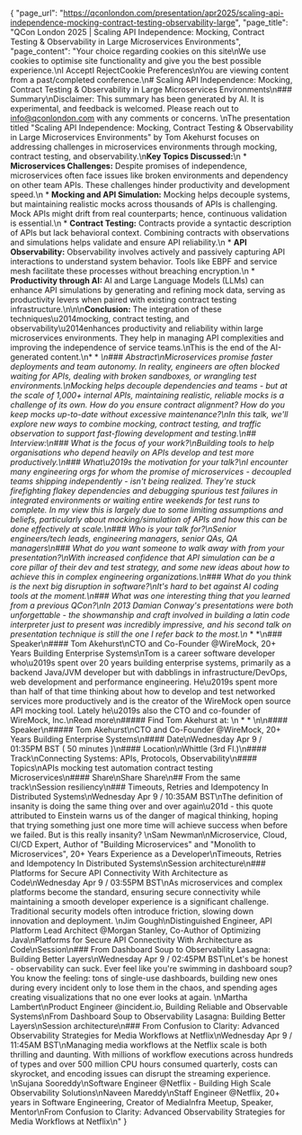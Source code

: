 {
    "page_url": "https://qconlondon.com/presentation/apr2025/scaling-api-independence-mocking-contract-testing-observability-large",
    "page_title": "QCon London 2025 | Scaling API Independence: Mocking, Contract Testing & Observability in Large Microservices Environments",
    "page_content": "Your choice regarding cookies on this site\nWe use cookies to optimise site functionality and give you the best possible experience.\nI AcceptI RejectCookie Preferences\nYou are viewing content from a past/completed conference.\n# Scaling API Independence: Mocking, Contract Testing & Observability in Large Microservices Environments\n### Summary\nDisclaimer: This summary has been generated by AI. It is experimental, and feedback is welcomed. Please reach out to info@qconlondon.com with any comments or concerns. \nThe presentation titled \"Scaling API Independence: Mocking, Contract Testing & Observability in Large Microservices Environments\" by Tom Akehurst focuses on addressing challenges in microservices environments through mocking, contract testing, and observability.\n**Key Topics Discussed:**\n  * **Microservices Challenges:** Despite promises of independence, microservices often face issues like broken environments and dependency on other team APIs. These challenges hinder productivity and development speed.\n  * **Mocking and API Simulation:** Mocking helps decouple systems, but maintaining realistic mocks across thousands of APIs is challenging. Mock APIs might drift from real counterparts; hence, continuous validation is essential.\n  * **Contract Testing:** Contracts provide a syntactic description of APIs but lack behavioral context. Combining contracts with observations and simulations helps validate and ensure API reliability.\n  * **API Observability:** Observability involves actively and passively capturing API interactions to understand system behavior. Tools like EBPF and service mesh facilitate these processes without breaching encryption.\n  * **Productivity through AI:** AI and Large Language Models (LLMs) can enhance API simulations by generating and refining mock data, serving as productivity levers when paired with existing contract testing infrastructure.\n\n\n**Conclusion:** The integration of these techniques\u2014mocking, contract testing, and observability\u2014enhances productivity and reliability within large microservices environments. They help in managing API complexities and improving the independence of service teams.\nThis is the end of the AI-generated content.\n* * *\n### Abstract\nMicroservices promise faster deployments and team autonomy. In reality, engineers are often blocked waiting for APIs, dealing with broken sandboxes, or wrangling test environments.\nMocking helps decouple dependencies and teams - but at the scale of 1,000+ internal APIs, maintaining realistic, reliable mocks is a challenge of its own. How do you ensure contract alignment? How do you keep mocks up-to-date without excessive maintenance?\nIn this talk, we'll explore new ways to combine mocking, contract testing, and traffic observation to support fast-flowing development and testing.\n## Interview:\n### What is the focus of your work?\nBuilding tools to help organisations who depend heavily on APIs develop and test more productively.\n### What\u2019s the motivation for your talk?\nI encounter many engineering orgs for whom the promise of microservices - decoupled teams shipping independently - isn't being realized. They're stuck firefighting flakey dependencies and debugging spurious test failures in integrated environments or waiting entire weekends for test runs to complete. In my view this is largely due to some limiting assumptions and beliefs, particularly about mocking/simulation of APIs and how this can be done effectively at scale.\n### Who is your talk for?\nSenior engineers/tech leads, engineering managers, senior QAs, QA managers\n### What do you want someone to walk away with from your presentation?\nWith increased confidence that API simulation can be a core pillar of their dev and test strategy, and some new ideas about how to achieve this in complex engineering organizations.\n### What do you think is the next big disruption in software?\nIt's hard to bet against AI coding tools at the moment.\n### What was one interesting thing that you learned from a previous QCon?\nIn 2013 Damian Conway's presentations were both unforgettable - the showmanship and craft involved in building a latin code interpreter just to present was incredibly impressive, and his second talk on presentation technique is still the one I refer back to the most.\n* * *\n### Speaker\n#### Tom Akehurst\nCTO and Co-Founder @WireMock, 20+ Years Building Enterprise Systems\nTom is a career software developer who\u2019s spent over 20 years building enterprise systems, primarily as a backend Java/JVM developer but with dabblings in infrastructure/DevOps, web development and performance engineering. He\u2019s spent more than half of that time thinking about how to develop and test networked services more productively and is the creator of the WireMock open source API mocking tool. Lately he\u2019s also the CTO and co-founder of WireMock, Inc.\nRead more\n#####  Find Tom Akehurst at: \n  *   * \n\n#### Speaker\n##### Tom Akehurst\nCTO and Co-Founder @WireMock, 20+ Years Building Enterprise Systems\n#### Date\nWednesday Apr 9 / 01:35PM BST ( 50 minutes )\n#### Location\nWhittle (3rd Fl.)\n#### Track\nConnecting Systems: APIs, Protocols, Observability\n#### Topics\nAPIs mocking test automation contract testing Microservices\n#### Share\nShare Share\n## From the same track\nSession resiliency\n### Timeouts, Retries and Idempotency In Distributed Systems\nWednesday Apr 9 / 10:35AM BST\nThe definition of insanity is doing the same thing over and over again\u201d - this quote attributed to Einstein warns us of the danger of magical thinking, hoping that trying something just one more time will achieve success when before we failed. But is this really insanity? \nSam Newman\nMicroservice, Cloud, CI/CD Expert, Author of \"Building Microservices\" and \"Monolith to Microservices\", 20+ Years Experience as a Developer\nTimeouts, Retries and Idempotency In Distributed Systems\nSession architecture\n### Platforms for Secure API Connectivity With Architecture as Code\nWednesday Apr 9 / 03:55PM BST\nAs microservices and complex platforms become the standard, ensuring secure connectivity while maintaining a smooth developer experience is a significant challenge. Traditional security models often introduce friction, slowing down innovation and deployment. \nJim Gough\nDistinguished Engineer, API Platform Lead Architect @Morgan Stanley, Co-Author of Optimizing Java\nPlatforms for Secure API Connectivity With Architecture as Code\nSession\n### From Dashboard Soup to Observability Lasagna: Building Better Layers\nWednesday Apr 9 / 02:45PM BST\nLet's be honest - observability can suck. Ever feel like you're swimming in dashboard soup? You know the feeling: tons of single-use dashboards, building new ones during every incident only to lose them in the chaos, and spending ages creating visualizations that no one ever looks at again. \nMartha Lambert\nProduct Engineer @incident.io, Building Reliable and Observable Systems\nFrom Dashboard Soup to Observability Lasagna: Building Better Layers\nSession architecture\n### From Confusion to Clarity: Advanced Observability Strategies for Media Workflows at Netflix\nWednesday Apr 9 / 11:45AM BST\nManaging media workflows at the Netflix scale is both thrilling and daunting. With millions of workflow executions across hundreds of types and over 500 million CPU hours consumed quarterly, costs can skyrocket, and encoding issues can disrupt the streaming experience. \nSujana Sooreddy\nSoftware Engineer @Netflix - Building High Scale Observability Solutions\nNaveen Mareddy\nStaff Engineer @Netflix, 20+ years in Software Engineering, Creator of MediaInfra Meetup, Speaker, Mentor\nFrom Confusion to Clarity: Advanced Observability Strategies for Media Workflows at Netflix\n"
}